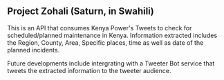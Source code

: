## Project Zohali (Saturn, in Swahili)
This is an API that consumes Kenya Power's Tweets to check for scheduled/planned maintenance in Kenya.
Information extracted includes the Region, County, Area, Specific places, time as well as date of the planned incidents.

Future developments include intergrating with a Tweeter Bot service that tweets the extracted information to the tweeter audience.